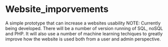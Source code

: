 # Website_imporvements
A simple prototype that can increase a websites usability
NOTE: Currently being developed. There will be a number of version running of SQL, noSQL and PHP. It will also use a number of machine learning techiques to greatly improve how the website is used both from a user and admin perspective.

